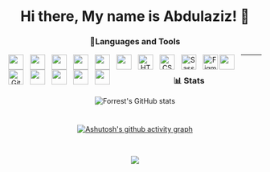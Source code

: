 <div align="center">
<h1 align='center'>Hi there, My name is Abdulaziz! 🤺</h1>


<h3>🧰Languages and Tools</h3>

<img align='left' width='30px' style='padding-right: 10px' src="https://cdn.jsdelivr.net/gh/devicons/devicon/icons/javascript/javascript-original.svg" />


<img align='left' width='30px' style='padding-right: 10px' src="https://cdn.jsdelivr.net/gh/devicons/devicon/icons/react/react-original.svg" />


<img align='left' width='30px' style='padding-right: 10px' src="https://cdn.jsdelivr.net/gh/devicons/devicon/icons/redux/redux-original.svg" />
          

<img align='left' width='30px' style='padding-right: 10px' src="https://cdn.jsdelivr.net/gh/devicons/devicon/icons/typescript/typescript-original.svg" />


<img align='left' width='30px' style='padding-right: 10px' src="https://cdn.jsdelivr.net/gh/devicons/devicon/icons/git/git-original.svg" />


<img align='left' width='30px' style='padding-right: 10px' src="https://cdn.jsdelivr.net/gh/devicons/devicon/icons/linux/linux-original.svg" />
          
          
<img align="left" alt="HTML5" width="30px" src="https://cdn.jsdelivr.net/gh/devicons/devicon/icons/html5/html5-original.svg" style="padding-right:10px;" />


<img align="left" alt="CSS3" width="30px" src="https://cdn.jsdelivr.net/gh/devicons/devicon/icons/css3/css3-original.svg" style="padding-right:10px;" />


<img align="left" alt="Sass" width="30px" src="https://cdn.jsdelivr.net/gh/devicons/devicon/icons/sass/sass-original.svg" style="padding-right:10px;" />


<img align="left" alt="Figma" width="30px" src="https://cdn.jsdelivr.net/gh/devicons/devicon/icons/figma/figma-original.svg" />
          

<img align='left' width='30px' style='padding-right: 10px' src="https://cdn.jsdelivr.net/gh/devicons/devicon/icons/yarn/yarn-original.svg" />
          

<img align="left" alt="GitHub" width="30px" src="https://cdn.jsdelivr.net/gh/devicons/devicon/icons/github/github-original.svg" style="padding-right:10px;" />


<img align='left' width='30px' style='padding-right: 10px' src="https://cdn.jsdelivr.net/gh/devicons/devicon/icons/trello/trello-plain.svg" />


<img align='left' width='30px' style='padding-right: 10px' src="https://cdn.jsdelivr.net/gh/devicons/devicon/icons/vscode/vscode-original.svg" />
          

<img align='left' width='30px' style='padding-right: 10px' src="https://cdn.jsdelivr.net/gh/devicons/devicon/icons/ubuntu/ubuntu-plain.svg" />
          


<img align='left' width='30px' style='padding-right: 10px' src="https://cdn.jsdelivr.net/gh/devicons/devicon/icons/materialui/materialui-original.svg" />

               
<hr>

#

### 📊 Stats

![Forrest's GitHub stats](https://github-readme-stats.vercel.app/api?username=Abdulaziz-Akramov&show_icons=true&theme=react)

#
###

[![Ashutosh's github activity graph](https://github-readme-activity-graph.cyclic.app/graph?username=Abdulaziz-Akramov&theme=react)](https://github.com/Abdulaziz-Akramov/github-readme-activity-graph)


<br/>

<a href="https://hits.seeyoufarm.com"><img src="https://hits.seeyoufarm.com/api/count/incr/badge.svg?url=https%3A%2F%2Fgithub.com%2Fgjbae1212%2Fhit-counter&count_bg=%23282C34&title_bg=%23555555&icon=github.svg&icon_color=%23E7E7E7&title=Views&edge_flat=false"/></a>

</div>